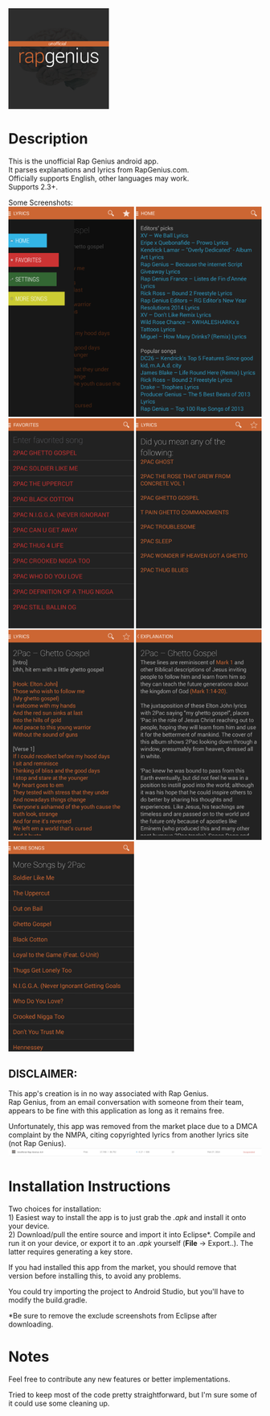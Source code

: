 <img src="screenshots/logo.png" alt="Logo" width="200px"/>
<h1>Description</h1>
This is the unofficial Rap Genius android app.<br>
It parses explanations and lyrics from RapGenius.com.<br>
Officially supports English, other languages may work.<br>
Supports 2.3+.

Some Screenshots:<br>
<img src="screenshots/drawer.png" alt="Drawer" width="250px"/>
<img src="screenshots/home.png" alt="Home" width="250px"/><br>
<img src="screenshots/favorites.png" alt="Favorites" width="250px"/>
<img src="screenshots/search.png" alt="Search" width="250px"/><br>
<img src="screenshots/lyrics.png" alt="Lyrics" width="250px"/>
<img src="screenshots/explanation.png" alt="Explanation" width="250px"/>
<img src="screenshots/moresongs.png" alt="More Songs" width="250px"/><br>

<h2>DISCLAIMER:</h2> 
This app's creation is in no way associated with Rap Genius.<br>
Rap Genius, from an email conversation with someone from their team, <br>
appears to be fine with this application as long as it remains free.

Unfortunately, this app was removed from the market place due to a DMCA complaint by the NMPA, 
citing copyrighted lyrics from another lyrics site (not Rap Genius). 
<img src="screenshots/suspension.png" alt="Suspension" width="700px"/><br>

<h1>Installation Instructions</h1>
Two choices for installation:<br>
1) Easiest way to install the app is to just grab the <i>.apk</i> and install it onto your device.<br>
2) Download/pull the entire source and import it into Eclipse*. Compile and run it on your device,
	or export it to an <i>.apk</i> yourself (<b>File</b> -> </b>Export..). 
	The latter requires generating a key store.

If you had installed this app from the market, you should remove that version before installing this,
to avoid any problems.

You could try importing the project to Android Studio, but you'll have to modify the build.gradle.

*Be sure to remove the exclude screenshots from Eclipse after downloading.

<h1>Notes</h1>
Feel free to contribute any new features or better implementations.

Tried to keep most of the code pretty straightforward, 
but I'm sure some of it could use some cleaning up.
